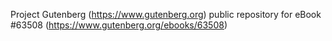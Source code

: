 Project Gutenberg (https://www.gutenberg.org) public repository for
eBook #63508 (https://www.gutenberg.org/ebooks/63508)
